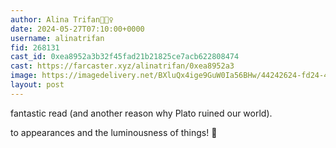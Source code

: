 ```yaml
---
author: Alina Trifan🧚🏻‍♀️
date: 2024-05-27T07:10:00+0000
username: alinatrifan
fid: 268131
cast_id: 0xea8952a3b32f45fad21b21825ce7acb622808474
cast: https://farcaster.xyz/alinatrifan/0xea8952a3
image: https://imagedelivery.net/BXluQx4ige9GuW0Ia56BHw/44242624-fd24-434f-e8e9-301bfde8d100/original
layout: post
---
```


fantastic read (and another reason why Plato ruined our world).

to appearances and the luminousness of things! 🥂

<img src='https://imagedelivery.net/BXluQx4ige9GuW0Ia56BHw/44242624-fd24-434f-e8e9-301bfde8d100/original' alt='' referrerpolicy='no-referrer'/>

